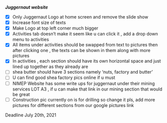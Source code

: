 ***Juggernaut website***

- [X] Only Juggernaut Logo at home screen and remove the slide show 
- [X] Increase font size of texts  
- [X] Make Logo at top left  corner much bigger 
- [X] Activities tab doesn’t make it seem like u can click it , add a drop down menu to activities 
- [X] All items under activities should be swapped from text to pictures then after clicking one , the texts can be shown in them along with more pictures 
- [X] In activities , each section should have its own horizontal space and just lined up together as they already are  
- [ ] shea butter should have 3 sections namely ‘nuts, factory and butter’ 
- [ ] U can find good shea factory pics online if u must 
- [ ] NIMEP Website has some write ups for juggernaut under their mining services LOT A3 , if u can make that link in our mining section that would be great
- [ ] Construction pic currently on is for drilling so change it pls, add more pictures for different sections from our google pictures link  

Deadline July 20th, 2021